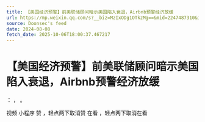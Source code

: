```yaml
---
title: 【美国经济预警】前美联储顾问暗示美国陷入衰退，Airbnb预警经济放缓
url: https://mp.weixin.qq.com/s?__biz=MzIxODg1OTkzMg==&mid=2247487310&idx=2&sn=fd495b2f11ee768af1750af62e932417
source: Doonsec's feed
date: 2024-08-08
fetch_date: 2025-10-06T18:00:37.467217
---
```


# 【美国经济预警】前美联储顾问暗示美国陷入衰退，Airbnb预警经济放缓

：
，
。

视频
小程序
赞
，轻点两下取消赞
在看
，轻点两下取消在看